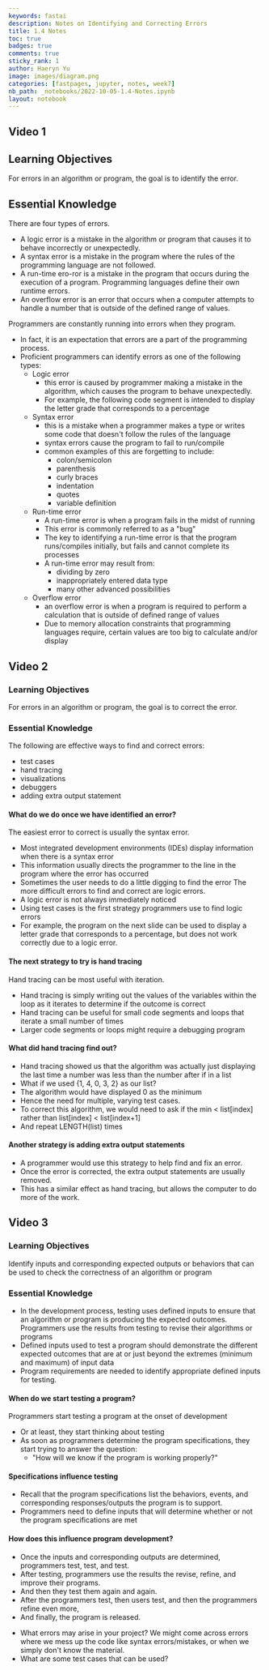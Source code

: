 ```yaml
---
keywords: fastai
description: Notes on Identifying and Correcting Errors
title: 1.4 Notes
toc: true 
badges: true
comments: true
sticky_rank: 1
author: Haeryn Yu
image: images/diagram.png
categories: [fastpages, jupyter, notes, week7]
nb_path: _notebooks/2022-10-05-1.4-Notes.ipynb
layout: notebook
---
```


<!--
#################################################
### THIS FILE WAS AUTOGENERATED! DO NOT EDIT! ###
#################################################
# file to edit: _notebooks/2022-10-05-1.4-Notes.ipynb
-->

<div class="container" id="notebook-container">
        
<div class="cell border-box-sizing text_cell rendered"><div class="inner_cell">
<div class="text_cell_render border-box-sizing rendered_html">
<h2 id="Video-1">Video 1<a class="anchor-link" href="#Video-1"> </a></h2><h2 id="Learning-Objectives">Learning Objectives<a class="anchor-link" href="#Learning-Objectives"> </a></h2><p>For errors in an algorithm or program, the goal is to identify the error.</p>
<h2 id="Essential-Knowledge">Essential Knowledge<a class="anchor-link" href="#Essential-Knowledge"> </a></h2><p>There are four types of errors.</p>
<ul>
<li>A logic error is a mistake in the algorithm or program that causes it to behave incorrectly or unexpectedly.</li>
<li>A syntax error is a mistake in the program where the rules of the programming language are not followed.</li>
<li>A run-time ero-ror is a mistake in the program that occurs during the execution of a program. Programming languages define their own runtime errors.</li>
<li>An overflow error is an error that occurs when a computer attempts to handle a number that is outside of the defined range of values.</li>
</ul>
<p>Programmers are constantly running into errors when they program.</p>
<ul>
<li>In fact, it is an expectation that errors are a part of the programming process. </li>
<li>Proficient programmers can identify errors as one of the following types:<ul>
<li>Logic error<ul>
<li>this error is caused by programmer making a mistake in the algorithm, which causes the program to behave unexpectedly.</li>
<li>For example, the following code segment is intended to display the letter grade that corresponds to a percentage</li>
</ul>
</li>
<li>Syntax error<ul>
<li>this is a mistake when a programmer makes a type or writes some code that doesn't follow the rules of the language</li>
<li>syntax errors cause the program to fail to run/compile</li>
<li>common examples of this are forgetting to include:<ul>
<li>colon/semicolon</li>
<li>parenthesis</li>
<li>curly braces</li>
<li>indentation</li>
<li>quotes</li>
<li>variable definition</li>
</ul>
</li>
</ul>
</li>
<li>Run-time error<ul>
<li>A run-time error is when a program fails in the midst of running </li>
<li>This error is commonly referred to as a "bug"</li>
<li>The key to identifying a run-time error is that the program runs/compiles initially, but fails and cannot complete its processes</li>
<li>A run-time error may result from:<ul>
<li>dividing by zero</li>
<li>inappropriately entered data type</li>
<li>many other advanced possibilities</li>
</ul>
</li>
</ul>
</li>
<li>Overflow error <ul>
<li>an overflow error is when a program is required to perform a calculation that is outside of defined range of values</li>
<li>Due to memory allocation constraints that programming languages require, certain values are too big to calculate and/or display</li>
</ul>
</li>
</ul>
</li>
</ul>

</div>
</div>
</div>
<div class="cell border-box-sizing text_cell rendered"><div class="inner_cell">
<div class="text_cell_render border-box-sizing rendered_html">
<h2 id="Video-2">Video 2<a class="anchor-link" href="#Video-2"> </a></h2><h3 id="Learning-Objectives">Learning Objectives<a class="anchor-link" href="#Learning-Objectives"> </a></h3><p>For errors in an algorithm or program, the goal is to correct the error.</p>
<h3 id="Essential-Knowledge">Essential Knowledge<a class="anchor-link" href="#Essential-Knowledge"> </a></h3><p>The following are effective ways to find and correct errors:</p>
<ul>
<li>test cases</li>
<li>hand tracing </li>
<li>visualizations</li>
<li>debuggers</li>
<li>adding extra output statement</li>
</ul>
<h4 id="What-do-we-do-once-we-have-identified-an-error?">What do we do once we have identified an error?<a class="anchor-link" href="#What-do-we-do-once-we-have-identified-an-error?"> </a></h4><p>The easiest error to correct is usually the syntax error.</p>
<ul>
<li>Most integrated development environments (IDEs) display information when there is a syntax error</li>
<li>This information usually directs the programmer to the line in the program where the error has occurred</li>
<li>Sometimes the user needs to do a little digging to find the error
The more difficult errors to find and correct are logic errors. </li>
<li>A logic error is not always immediately noticed</li>
<li>Using test cases is the first strategy programmers use to find logic errors</li>
<li>For example, the program on the next slide can be used to display a letter grade that corresponds to a percentage, but does not work correctly due to a logic error.</li>
</ul>
<h4 id="The-next-strategy-to-try-is-hand-tracing">The next strategy to try is hand tracing<a class="anchor-link" href="#The-next-strategy-to-try-is-hand-tracing"> </a></h4><p>Hand tracing can be most useful with iteration.</p>
<ul>
<li>Hand tracing is simply writing out the values of the variables within the loop as it iterates to determine if the outcome is correct</li>
<li>Hand tracing can be useful for small code segments and loops that iterate a small number of times</li>
<li>Larger code segments or loops might require a debugging program</li>
</ul>
<h4 id="What-did-hand-tracing-find-out?">What did hand tracing find out?<a class="anchor-link" href="#What-did-hand-tracing-find-out?"> </a></h4><ul>
<li>Hand tracing showed us that the algorithm was actually just displaying the last time a number was less than the number after if in a list</li>
<li>What if we used {1, 4, 0, 3, 2} as our list?</li>
<li>The algorithm would have displayed 0 as the minimum</li>
<li>Hence the need for multiple, varying test cases.</li>
<li>To correct this algorithm, we would need to ask if the min &lt; list[index] rather than list[index] &lt; list[index+1]</li>
<li>And repeat LENGTH(list) times</li>
</ul>
<h4 id="Another-strategy-is-adding-extra-output-statements">Another strategy is adding extra output statements<a class="anchor-link" href="#Another-strategy-is-adding-extra-output-statements"> </a></h4><ul>
<li>A programmer would use this strategy to help find and fix an error. </li>
<li>Once the error is corrected, the extra output statements are usually removed.</li>
<li>This has a similar effect as hand tracing, but allows the computer to do more of the work.</li>
</ul>

</div>
</div>
</div>
<div class="cell border-box-sizing text_cell rendered"><div class="inner_cell">
<div class="text_cell_render border-box-sizing rendered_html">
<h2 id="Video-3">Video 3<a class="anchor-link" href="#Video-3"> </a></h2><h3 id="Learning-Objectives">Learning Objectives<a class="anchor-link" href="#Learning-Objectives"> </a></h3><p>Identify inputs and corresponding expected outputs or behaviors that can be used to check the correctness of an algorithm or program</p>
<h3 id="Essential-Knowledge">Essential Knowledge<a class="anchor-link" href="#Essential-Knowledge"> </a></h3><ul>
<li>In the development process, testing uses defined inputs to ensure that an algorithm or program is producing the expected outcomes. Programmers use the results from testing to revise their algorithms or programs</li>
<li>Defined inputs used to test a program should demonstrate the different expected outcomes that are at or just beyond the extremes (minimum and maximum) of input data</li>
<li>Program requirements are needed to identify appropriate defined inputs for testing. </li>
</ul>
<h4 id="When-do-we-start-testing-a-program?">When do we start testing a program?<a class="anchor-link" href="#When-do-we-start-testing-a-program?"> </a></h4><p>Programmers start testing a program at the onset of development</p>
<ul>
<li>Or at least, they start thinking about testing</li>
<li>As soon as programmers determine the program specifications, they start trying to answer the question:<ul>
<li>"How will we know if the program is working properly?"</li>
</ul>
</li>
</ul>
<h4 id="Specifications-influence-testing">Specifications influence testing<a class="anchor-link" href="#Specifications-influence-testing"> </a></h4><ul>
<li>Recall that the program specifications list the behaviors, events, and corresponding responses/outputs the program is to support.</li>
<li>Programmers need to define inputs that will determine whether or not the program specifications are met</li>
</ul>
<h4 id="How-does-this-influence-program-development?">How does this influence program development?<a class="anchor-link" href="#How-does-this-influence-program-development?"> </a></h4><ul>
<li>Once the inputs and corresponding outputs are determined, programmers test, test, and test. </li>
<li>After testing, programmers use the results the revise, refine, and improve their programs.</li>
<li>And then they test them again and again. </li>
<li>After the programmers test, then users test, and then the programmers refine even more, </li>
<li>And finally, the program is released.</li>
</ul>

</div>
</div>
</div>
<div class="cell border-box-sizing text_cell rendered"><div class="inner_cell">
<div class="text_cell_render border-box-sizing rendered_html">
<ul>
<li>What errors may arise in your project?
We might come across errors where we mess up the code like syntax errors/mistakes, or when we simply don't know the material. </li>
<li>What are some test cases that can be used?</li>
</ul>

</div>
</div>
</div>
</div>
 

